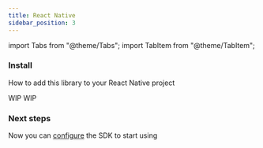 ```yaml
---
title: React Native
sidebar_position: 3
---
```


import Tabs from "@theme/Tabs";
import TabItem from "@theme/TabItem";

### Install

How to add this library to your React Native project

<Tabs>
  <TabItem value="yarn" label="Yarn">
    WIP
  </TabItem>
  <TabItem value="npm" label="NPM">
    WIP
  </TabItem>
</Tabs>

### Next steps

Now you can [configure](../configuration/react_native) the SDK to start using
